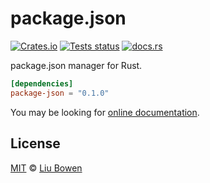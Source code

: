 # package.json

[![Crates.io](https://img.shields.io/crates/v/package-json?style=flat-square)](https://crates.io/crates/package-json) [![Tests status](https://github.com/lbwa/package-json-rs/actions/workflows/tests.yml/badge.svg)](https://github.com/lbwa/package-json-rs/actions/workflows/tests.yml) [![docs.rs](https://img.shields.io/docsrs/package-json?style=flat-square)](https://docs.rs/package-json/latest/package_json/)

package.json manager for Rust.

```toml
[dependencies]
package-json = "0.1.0"
```

You may be looking for [online documentation](https://docs.rs/package-json/latest/package_json/).

## License

[MIT](./LICENSE) © [Liu Bowen](https://github.com/lbwa)
